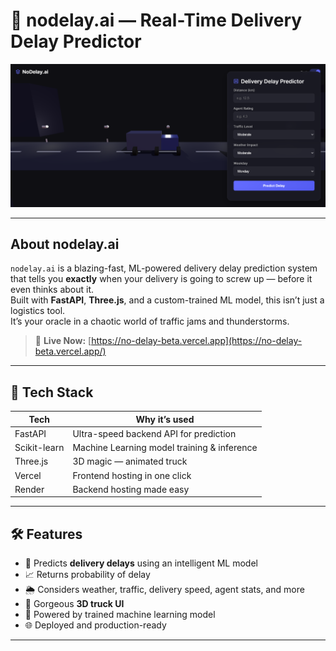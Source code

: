# 🚛 nodelay.ai — Real-Time Delivery Delay Predictor  

![nodelay](ss.png)

---

## About nodelay.ai

`nodelay.ai` is a blazing-fast, ML-powered delivery delay prediction system that tells you **exactly** when your delivery is going to screw up — before it even thinks about it.  
Built with **FastAPI**, **Three.js**, and a custom-trained ML model, this isn’t just a logistics tool.  
It’s your oracle in a chaotic world of traffic jams and thunderstorms.

> 🔴 **Live Now:** [https://no-delay-beta.vercel.app](https://no-delay-beta.vercel.app/)

---

## 🧠 Tech Stack

| Tech           | Why it’s used                                         |
|----------------|------------------------------------------------------|
| FastAPI        | Ultra-speed backend API for prediction               |
| Scikit-learn   | Machine Learning model training & inference          |
| Three.js       | 3D magic — animated truck                            |
| Vercel        | Frontend hosting in one click                        |
| Render         | Backend hosting made easy                            |

---

## 🛠 Features

- 🔮 Predicts **delivery delays** using an intelligent ML model
- 📈 Returns probability of delay
- 🌦️ Considers weather, traffic, delivery speed, agent stats, and more
- 🚛 Gorgeous **3D truck UI** 
- 🧠 Powered by trained machine learning model
- 🌐 Deployed and production-ready

---

